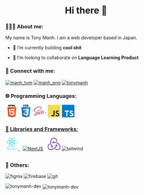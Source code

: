 <h1 align="center">Hi there 👋</h1>

<h3 align="left">👨🏻‍💻 About me:</h3>
<p align="left">My name is Tony Manh. I am a web developer based in Japan.</p>

- 🌱 I’m currently building **cool shit**

- 👯 I’m looking to collaborate on **Language Learning Product**

<h3 align="left">🤝 Connect with me:</h3>
<p align="left">
<a href="https://twitter.com/tonymanh_" target="blank"><img align="center" src="https://raw.githubusercontent.com/rahuldkjain/github-profile-readme-generator/master/src/images/icons/Social/twitter.svg" alt="manh_tvm" height="30" width="40" /></a>
<a href="https://instagram.com/manh_eng" target="blank"><img align="center" src="https://raw.githubusercontent.com/rahuldkjain/github-profile-readme-generator/master/src/images/icons/Social/instagram.svg" alt="manh_eng" height="30" width="40" /></a>
<a href="https://linkedin.com/in/tonymanh" target="blank"><img align="center" src="https://raw.githubusercontent.com/rahuldkjain/github-profile-readme-generator/master/src/images/icons/Social/linked-in-alt.svg" alt="tonymanh" height="30" width="40" /></a></p>

<h3 align="left">🌐 Programming Languages:</h3>
<p align="left">
<img src="https://raw.githubusercontent.com/devicons/devicon/master/icons/html5/html5-original-wordmark.svg" alt="html5" width="40" height="40"/>
<img src="https://raw.githubusercontent.com/devicons/devicon/master/icons/css3/css3-original-wordmark.svg" alt="css3" width="40" height="40"/>
<img src="https://raw.githubusercontent.com/devicons/devicon/master/icons/sass/sass-original.svg" alt="sass" width="40" height="40"/>
<img src="https://raw.githubusercontent.com/devicons/devicon/master/icons/javascript/javascript-original.svg" alt="javascript" width="40" height="40"/> </a> <a href="https://reactjs.org/" target="_blank" rel="noreferrer"> 
<img src="https://raw.githubusercontent.com/devicons/devicon/master/icons/typescript/typescript-original.svg" alt="typescript" width="40" height="40"/>
</p>

<h3 align="left">🔮 Libraries and Frameworks:</h3>
<p align="left">
<img src="https://raw.githubusercontent.com/devicons/devicon/master/icons/react/react-original-wordmark.svg" alt="react" width="40" height="40"/>
  <a href="https://nextjs.org/" target="_blank"><img style="margin: 10px" src="https://profilinator.rishav.dev/skills-assets/nextjs.png" alt="NextJS" height="40" width="40"/></a>  
<img src="https://raw.githubusercontent.com/devicons/devicon/master/icons/redux/redux-original.svg" alt="redux" width="40" height="40"/>
<img src="https://www.vectorlogo.zone/logos/tailwindcss/tailwindcss-icon.svg" alt="tailwind" width="40" height="40"/>
</p>

<h3 align="left">🔫 Others:</h3>
<p align="left">
<img src="https://www.vectorlogo.zone/logos/figma/figma-icon.svg" alt="figma" width="40" height="40"/>
<img src="https://www.vectorlogo.zone/logos/firebase/firebase-icon.svg" alt="firebase" width="40" height="40"/>
<img src="https://www.vectorlogo.zone/logos/git-scm/git-scm-icon.svg" alt="git" width="40" height="40"/>

<p><img align="left" src="https://github-readme-stats.vercel.app/api/top-langs?username=tonymanh-dev&theme=radical&show_icons=true&locale=en&layout=compact" alt="tonymanh-dev" /></p>
<p>&nbsp;<img align="center" src="https://github-readme-stats.vercel.app/api?username=tonymanh-dev&theme=radical&show_icons=true" alt="tonymanh-dev" /></p>

